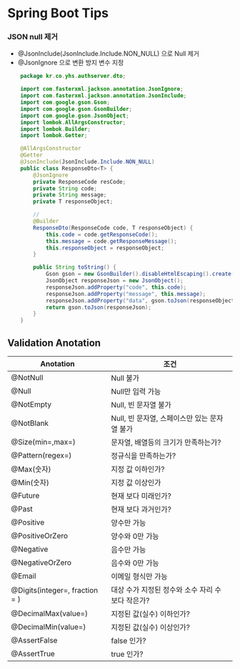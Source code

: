 # Spring Boot Tips

### JSON null 제거
- @JsonInclude(JsonInclude.Include.NON_NULL) 으로 Null 제거
- @JsonIgnore 으로 변환 방지 변수 지정
```java
    package kr.co.yhs.authserver.dto;

    import com.fasterxml.jackson.annotation.JsonIgnore;
    import com.fasterxml.jackson.annotation.JsonInclude;
    import com.google.gson.Gson;
    import com.google.gson.GsonBuilder;
    import com.google.gson.JsonObject;
    import lombok.AllArgsConstructor;
    import lombok.Builder;
    import lombok.Getter;

    @AllArgsConstructor
    @Getter
    @JsonInclude(JsonInclude.Include.NON_NULL)
    public class ResponseDto<T> {
        @JsonIgnore
        private ResponseCode resCode;
        private String code;
        private String message;
        private T responseObject;

        //
        @Builder
        ResponseDto(ResponseCode code, T responseObject) {
            this.code = code.getResponseCode();
            this.message = code.getResponseMessage();
            this.responseObject = responseObject;
        }

        public String toString() {
            Gson gson = new GsonBuilder().disableHtmlEscaping().create();
            JsonObject responseJson = new JsonObject();
            responseJson.addProperty("code", this.code);
            responseJson.addProperty("message", this.message);
            responseJson.addProperty("data", gson.toJson(responseObject));
            return gson.toJson(responseJson);
        }
    }

```

## Validation Anotation
|Anotation|조건|
|---|---|
|@NotNull|Null 불가|
|@Null|Null만 입력 가능|
|@NotEmpty|Null, 빈 문자열 불가|
|@NotBlank|Null, 빈 문자열, 스페이스만 있는 문자열 불가|
|@Size(min=,max=)|문자열, 배열등의 크기가 만족하는가?|
|@Pattern(regex=)|정규식을 만족하는가?|
|@Max(숫자)|지정 값 이하인가?|
|@Min(숫자)|지정 값 이상인가|
|@Future|현재 보다 미래인가?|
|@Past|현재 보다 과거인가?|
|@Positive|양수만 가능|
|@PositiveOrZero|양수와 0만 가능|
|@Negative|음수만 가능|
|@NegativeOrZero|음수와 0만 가능|
|@Email|이메일 형식만 가능|
|@Digits(integer=, fraction = )|대상 수가 지정된 정수와 소수 자리 수 보다 작은가?|
|@DecimalMax(value=) |지정된 값(실수) 이하인가?|
|@DecimalMin(value=)|지정된 값(실수) 이상인가?|
|@AssertFalse|false 인가?|
|@AssertTrue|true 인가?|